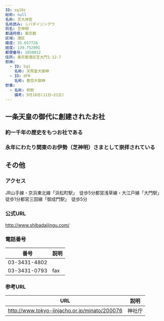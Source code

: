 ```yaml
---
ID: xg18z
総称: null
名称: 芝大神宮
名称読み: シバダイジングウ
別名: 芝神明
都道府県: 東京都
区域: 港区
緯度: 35.657726
経度: 139.752991
郵便番号: 1050012
住所: 東京都港区芝大門1-12-7
祭神:
  - ID: Sq1
    名称: 天照皇大御神
  - ID: dFR
    名称: 豊受大御神
祭事:
  - 名称: 例祭
    備考: 9月16日(11日~21日)
---
```


## 一条天皇の御代に創建されたお社

### 約一千年の歴史をもつお社である

### 永年にわたり関東のお伊勢（芝神明）さまとして崇拝されている

## その他

### アクセス

JR山手線・京浜東北線「浜松町駅」　徒歩5分都営浅草線・大江戸線「大門駅」　徒歩1分都営三田線「御成門駅」　徒歩5分

### 公式URL

http://www.shibadaijingu.com/

### 電話番号

| 番号         | 説明 |
| ------------ | ---- |
| 03-3431-4802 |      |
| 03-3431-0793 | fax  |

### 参考URL

| URL                                           | 説明   |
| --------------------------------------------- | ------ |
| http://www.tokyo-jinjacho.or.jp/minato/200076 | 神社庁 |
